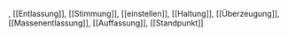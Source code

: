 , [[Entlassung]], [[Stimmung]], [[einstellen]], [[Haltung]], [[Überzeugung]], [[Massenentlassung]], [[Auffassung]], [[Standpunkt]]